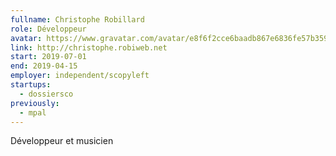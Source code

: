 ```yaml
---
fullname: Christophe Robillard
role: Développeur
avatar: https://www.gravatar.com/avatar/e8f6f2cce6baadb867e6836fe57b3596?s=512
link: http://christophe.robiweb.net
start: 2019-07-01
end: 2019-04-15
employer: independent/scopyleft
startups:
  - dossiersco
previously:
  - mpal
---
```


Développeur et musicien
